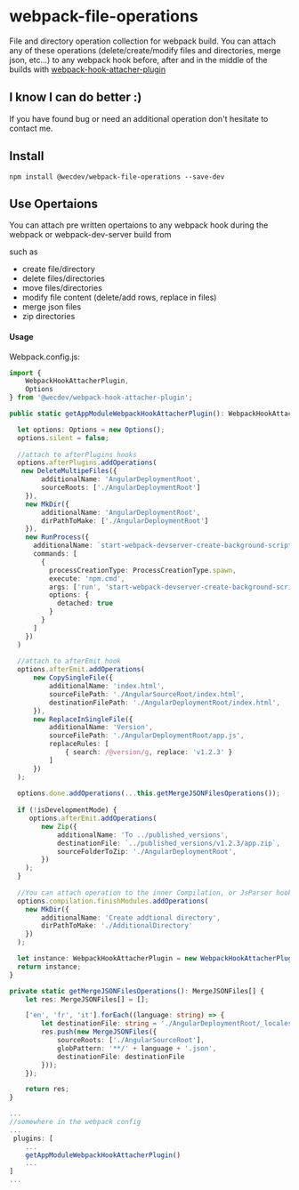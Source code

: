 # webpack-file-operations
File and directory operation collection for webpack build. You can attach any of these operations (delete/create/modify files and directories, merge json, etc...) to any webpack hook before, after and in the middle of the builds with [webpack-hook-attacher-plugin](https://www.npmjs.com/package/@wecdev/webpack-hook-attacher-plugin) 

## I know I can do better :)
If you have found bug or need an additional operation don't hesitate to contact me.

## Install
`npm install @wecdev/webpack-file-operations --save-dev `

## Use Opertaions 
You can attach pre written opertaions to any webpack hook during the webpack or webpack-dev-server build from 

such as 
- create file/directory
- delete files/directories
- move files/directories
- modify file content (delete/add rows, replace in files)
- merge json files
- zip directories

#### Usage

Webpack.config.js:

```ts
import {
    WebpackHookAttacherPlugin,
    Options    
} from '@wecdev/webpack-hook-attacher-plugin';

public static getAppModuleWebpackHookAttacherPlugin(): WebpackHookAttacherPlugin {

  let options: Options = new Options();
  options.silent = false;
  
  //attach to afterPlugins hooks
  options.afterPlugins.addOperations(
   new DeleteMultipeFiles({
        additionalName: 'AngularDeploymentRoot',
        sourceRoots: ['./AngularDeploymentRoot']
    }),
    new MkDir({
        additionalName: 'AngularDeploymentRoot',
        dirPathToMake: ['./AngularDeploymentRoot']
    }),
    new RunProcess({
      additionalName: `start-webpack-devserver-create-background-script`,
      commands: [
        {
          processCreationType: ProcessCreationType.spawn,
          execute: 'npm.cmd',
          args: ['run', 'start-webpack-devserver-create-background-script'],
          options: {
            detached: true
          }
        }                       
      ]
    })
  )
  
  //attach to afterEmit hook
  options.afterEmit.addOperations(
      new CopySingleFile({
          additionalName: 'index.html',
          sourceFilePath: './AngularSourceRoot/index.html',
          destinationFilePath: './AngularDeploymentRoot/index.html',
      }),
      new ReplaceInSingleFile({
          additionalName: 'Version',
          sourceFilePath: './AngularDeploymentRoot/app.js',
          replaceRules: [
              { search: /@version/g, replace: 'v1.2.3' }
          ]
      })
  );
  
  options.done.addOperations(...this.getMergeJSONFilesOperations());
  
  if (!isDevelopmentMode) {
     options.afterEmit.addOperations(
        new Zip({
            additionalName: 'To ../published_versions',
            destinationFile: `../published_versions/v1.2.3/app.zip`,
            sourceFolderToZip: './AngularDeploymentRoot',
        })
    );
  }
  
  //You can attach operation to the inner Compilation, or JsParser hooks if those exist in the given Compiler hook
  options.compilation.finishModules.addOperations(
    new MkDir({
        additionalName: 'Create addtional directory',
        dirPathToMake: './AdditionalDirectory'
    })
  );

  let instance: WebpackHookAttacherPlugin = new WebpackHookAttacherPlugin(options);
  return instance;
}

private static getMergeJSONFilesOperations(): MergeJSONFiles[] {
    let res: MergeJSONFiles[] = [];

    ['en', 'fr', 'it'].forEach((language: string) => {
        let destinationFile: string = './AngularDeploymentRoot/_locales/' + language + '.json';
        res.push(new MergeJSONFiles({
            sourceRoots: ['./AngularSourceRoot'],
            globPattern: '**/' + language + '.json',
            destinationFile: destinationFile
        }));
    });

    return res;
}

...
//somewhere in the webpack config
...
 plugins: [
    ...
    getAppModuleWebpackHookAttacherPlugin()
    ...
]
...
```
